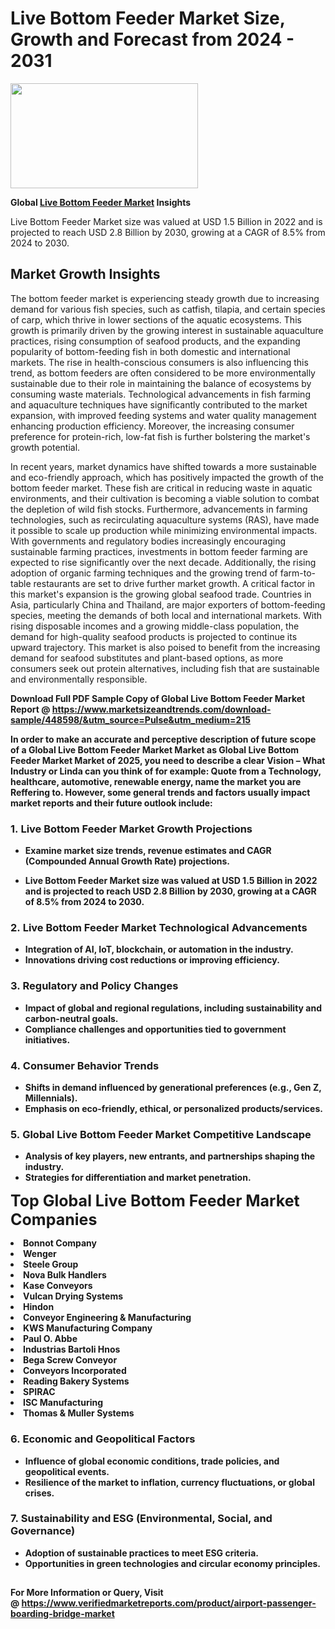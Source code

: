 <H1>Live Bottom Feeder Market Size, Growth and Forecast from 2024 - 2031</H1><img class="aligncenter size-medium wp-image-584254" src="https://thirdeyenews.in/wp-content/uploads/2024/09/Global-Market-Research-300x168.jpeg" alt="" width="300" height="168" /><p><strong>Global&nbsp;<a href="https://www.marketsizeandtrends.com/download-sample/448598/&amp;utm_source=Pulse&amp;utm_medium=215">Live Bottom Feeder Market</a> Insights</strong></p><p>Live Bottom Feeder Market size was valued at USD 1.5 Billion in 2022 and is projected to reach USD 2.8 Billion by 2030, growing at a CAGR of 8.5% from 2024 to 2030.</p><p><h2>Market Growth Insights</h2> <p>The bottom feeder market is experiencing steady growth due to increasing demand for various fish species, such as catfish, tilapia, and certain species of carp, which thrive in lower sections of the aquatic ecosystems. This growth is primarily driven by the growing interest in sustainable aquaculture practices, rising consumption of seafood products, and the expanding popularity of bottom-feeding fish in both domestic and international markets. The rise in health-conscious consumers is also influencing this trend, as bottom feeders are often considered to be more environmentally sustainable due to their role in maintaining the balance of ecosystems by consuming waste materials. Technological advancements in fish farming and aquaculture techniques have significantly contributed to the market expansion, with improved feeding systems and water quality management enhancing production efficiency. Moreover, the increasing consumer preference for protein-rich, low-fat fish is further bolstering the market's growth potential.</p> <p><strong></strong></p> <p>In recent years, market dynamics have shifted towards a more sustainable and eco-friendly approach, which has positively impacted the growth of the bottom feeder market. These fish are critical in reducing waste in aquatic environments, and their cultivation is becoming a viable solution to combat the depletion of wild fish stocks. Furthermore, advancements in farming technologies, such as recirculating aquaculture systems (RAS), have made it possible to scale up production while minimizing environmental impacts. With governments and regulatory bodies increasingly encouraging sustainable farming practices, investments in bottom feeder farming are expected to rise significantly over the next decade. Additionally, the rising adoption of organic farming techniques and the growing trend of farm-to-table restaurants are set to drive further market growth. A critical factor in this market's expansion is the growing global seafood trade. Countries in Asia, particularly China and Thailand, are major exporters of bottom-feeding species, meeting the demands of both local and international markets. With rising disposable incomes and a growing middle-class population, the demand for high-quality seafood products is projected to continue its upward trajectory. This market is also poised to benefit from the increasing demand for seafood substitutes and plant-based options, as more consumers seek out protein alternatives, including fish that are sustainable and environmentally responsible.</p> <p><strong></p><p><span class=""><strong>Download Full PDF Sample Copy of Global Live Bottom Feeder Market Report</strong> @ <a href="https://www.marketsizeandtrends.com/download-sample/448598/&amp;utm_source=Pulse&amp;utm_medium=215" target="_blank">https://www.marketsizeandtrends.com/download-sample/448598/&amp;utm_source=Pulse&amp;utm_medium=215</a></span></p><p>In order to make an accurate and perceptive description of future scope of a Global&nbsp;Live Bottom Feeder Market Market as Global&nbsp;Live Bottom Feeder Market Market of 2025, you need to describe a clear Vision &ndash; What Industry or Linda can you think of for example: Quote from a Technology, healthcare, automotive, renewable energy, name the market you are Reffering to. However, some general trends and factors usually impact market reports and their future outlook include:</p><h3>1.&nbsp;<strong>Live Bottom Feeder Market Growth Projections</strong></h3><ul><li>Examine market size trends, revenue estimates and CAGR (Compounded Annual Growth Rate) projections.</li><li><p>Live Bottom Feeder Market size was valued at USD 1.5 Billion in 2022 and is projected to reach USD 2.8 Billion by 2030, growing at a CAGR of 8.5% from 2024 to 2030.</p></li></ul><h3>2.&nbsp;<strong>Live Bottom Feeder Market Technological Advancements</strong></h3><ul><li>Integration of AI, IoT, blockchain, or automation in the industry.</li><li>Innovations driving cost reductions or improving efficiency.</li></ul><h3>3.&nbsp;<strong>Regulatory and Policy Changes</strong></h3><ul><li>Impact of global and regional regulations, including sustainability and carbon-neutral goals.</li><li>Compliance challenges and opportunities tied to government initiatives.</li></ul><h3>4.&nbsp;<strong>Consumer Behavior Trends</strong></h3><ul><li>Shifts in demand influenced by generational preferences (e.g., Gen Z, Millennials).</li><li>Emphasis on eco-friendly, ethical, or personalized products/services.</li></ul><h3>5.&nbsp;<strong>Global Live Bottom Feeder Market Competitive Landscape</strong></h3><ul><li>Analysis of key players, new entrants, and partnerships shaping the industry.</li><li>Strategies for differentiation and market penetration.</li></ul><p data-pm-slice="1 1 []"><span style="color: inherit; font-family: inherit; font-size: 25px;">Top Global Live Bottom Feeder Market Companies</span></p><div class="" data-test-id=""><p><li>Bonnot Company</li><li> Wenger</li><li> Steele Group</li><li> Nova Bulk Handlers</li><li> Kase Conveyors</li><li> Vulcan Drying Systems</li><li> Hindon</li><li> Conveyor Engineering & Manufacturing</li><li> KWS Manufacturing Company</li><li> Paul O. Abbe</li><li> Industrias Bartoli Hnos</li><li> Bega Screw Conveyor</li><li> Conveyors Incorporated</li><li> Reading Bakery Systems</li><li> SPIRAC</li><li> ISC Manufacturing</li><li> Thomas & Muller Systems</li></p></div><h3>6.&nbsp;<strong>Economic and Geopolitical Factors</strong></h3><ul><li>Influence of global economic conditions, trade policies, and geopolitical events.</li><li>Resilience of the market to inflation, currency fluctuations, or global crises.</li></ul><h3>7.&nbsp;<strong>Sustainability and ESG (Environmental, Social, and Governance)</strong></h3><ul><li>Adoption of sustainable practices to meet ESG criteria.</li><li>Opportunities in green technologies and circular economy principles.</li></ul><h2><strong style="font-size: 14px;">For More Information or Query, Visit @&nbsp;</strong><a style="background-color: #ffffff; font-size: 14px;" href="https://www.marketsizeandtrends.com/report/live-bottom-feeder-market/" target="_blank">https://www.verifiedmarketreports.com/product/airport-passenger-boarding-bridge-market</a></h2>
